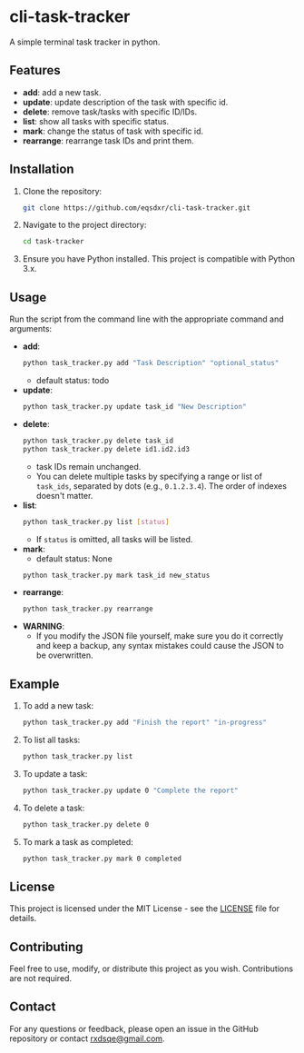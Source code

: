 # cli-task-tracker

A simple terminal task tracker in python.

## Features

- **add**: add a new task.
- **update**: update description of the task with specific id.
- **delete**: remove task/tasks with specific ID/IDs.
- **list**: show all tasks with specific status.
- **mark**: change the status of task with specific id.
- **rearrange**: rearrange task IDs and print them.

## Installation

1. Clone the repository:
    ```bash
    git clone https://github.com/eqsdxr/cli-task-tracker.git
    ```
2. Navigate to the project directory:
    ```bash
    cd task-tracker
    ```
3. Ensure you have Python installed. This project is compatible with Python 3.x.

## Usage

Run the script from the command line with the appropriate command and arguments:

- **add**:
    ```bash
    python task_tracker.py add "Task Description" "optional_status"
    ```
    - default status: todo
- **update**:
    ```bash
    python task_tracker.py update task_id "New Description"
    ```
- **delete**:
    ```bash
    python task_tracker.py delete task_id
    python task_tracker.py delete id1.id2.id3
    ```
    - task IDs remain unchanged.
    - You can delete multiple tasks by specifying a range or list of `task_ids`, separated by dots (e.g., `0.1.2.3.4`). The order of indexes doesn't matter.
- **list**:
    ```bash
    python task_tracker.py list [status]
    ```
    - If `status` is omitted, all tasks will be listed.
- **mark**:
    - default status: None
    ```bash
    python task_tracker.py mark task_id new_status
    ```
- **rearrange**:
    ```bash
    python task_tracker.py rearrange
    ```
- **WARNING**:
    - If you modify the JSON file yourself, make sure you do it correctly and keep a backup, any syntax mistakes could cause the JSON to be overwritten.

## Example

1. To add a new task:
    ```bash
    python task_tracker.py add "Finish the report" "in-progress"
    ```

2. To list all tasks:
    ```bash
    python task_tracker.py list
    ```

3. To update a task:
    ```bash
    python task_tracker.py update 0 "Complete the report"
    ```

4. To delete a task:
    ```bash
    python task_tracker.py delete 0
    ```

5. To mark a task as completed:
    ```bash
    python task_tracker.py mark 0 completed
    ```

## License

This project is licensed under the MIT License - see the [LICENSE](LICENSE) file for details.

## Contributing

Feel free to use, modify, or distribute this project as you wish. Contributions are not required.


## Contact

For any questions or feedback, please open an issue in the GitHub repository or contact [rxdsqe@gmail.com](mailto:rxdsqe@gmail.com).
